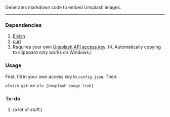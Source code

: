 Generates markdown code to embed Unsplash images. 

---

### Dependencies

1. [Elvish](https://elv.sh/)
2. [curl](https://curl.se/windows/)
3. Requires your own [Unsplash API access key](https://unsplash.com/oauth/applications).
(4. Automatically copying to clipboard only works on Windows.)

### Usage 

First, fill in your own access key in `config.json`. Then: 

```
elvish get-md.elv [Unsplash image link]
```

### To-do

1. (a lot of stuff.)
